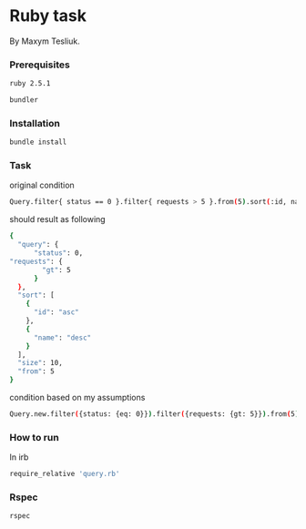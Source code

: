 # Ruby task

 By Maxym Tesliuk.

### Prerequisites


```sh
ruby 2.5.1

bundler
```

### Installation

```sh
bundle install
```

### Task
original condition

```sh
Query.filter{ status == 0 }.filter{ requests > 5 }.from(5).sort(:id, name: :desc).size(10).to_json
```
should result as following
```sh
{
  "query": {
      "status": 0,
"requests": {
        "gt": 5
      }
  }, 
  "sort": [
    {
      "id": "asc"
    },
    {
      "name": "desc"
    }
  ],
  "size": 10,
  "from": 5
}
```

condition based on my assumptions

```sh
Query.new.filter({status: {eq: 0}}).filter({requests: {gt: 5}}).from(5).sort(:id, name: :desc).size(10).to_json
``` 
### How to run
In irb

```sh
require_relative 'query.rb'
```


### Rspec
```sh
rspec
```
